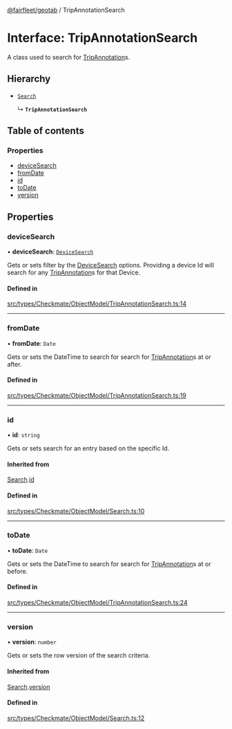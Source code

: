 [@fairfleet/geotab](../README.md) / TripAnnotationSearch

# Interface: TripAnnotationSearch

A class used to search for [TripAnnotation](TripAnnotation.md)s.

## Hierarchy

- [`Search`](Search.md)

  ↳ **`TripAnnotationSearch`**

## Table of contents

### Properties

- [deviceSearch](TripAnnotationSearch.md#devicesearch)
- [fromDate](TripAnnotationSearch.md#fromdate)
- [id](TripAnnotationSearch.md#id)
- [toDate](TripAnnotationSearch.md#todate)
- [version](TripAnnotationSearch.md#version)

## Properties

### deviceSearch

• **deviceSearch**: [`DeviceSearch`](DeviceSearch.md)

Gets or sets filter by the [DeviceSearch](DeviceSearch.md) options. Providing a device Id will
 search for any [TripAnnotation](TripAnnotation.md)s for that Device.

#### Defined in

[src/types/Checkmate/ObjectModel/TripAnnotationSearch.ts:14](https://github.com/fairfleet/geotab/blob/ff38bfc/src/types/Checkmate/ObjectModel/TripAnnotationSearch.ts#L14)

___

### fromDate

• **fromDate**: `Date`

Gets or sets the DateTime to search for search for [TripAnnotation](TripAnnotation.md)s at or
 after.

#### Defined in

[src/types/Checkmate/ObjectModel/TripAnnotationSearch.ts:19](https://github.com/fairfleet/geotab/blob/ff38bfc/src/types/Checkmate/ObjectModel/TripAnnotationSearch.ts#L19)

___

### id

• **id**: `string`

Gets or sets search for an entry based on the specific Id.

#### Inherited from

[Search](Search.md).[id](Search.md#id)

#### Defined in

[src/types/Checkmate/ObjectModel/Search.ts:10](https://github.com/fairfleet/geotab/blob/ff38bfc/src/types/Checkmate/ObjectModel/Search.ts#L10)

___

### toDate

• **toDate**: `Date`

Gets or sets the DateTime to search for search for [TripAnnotation](TripAnnotation.md)s at or
 before.

#### Defined in

[src/types/Checkmate/ObjectModel/TripAnnotationSearch.ts:24](https://github.com/fairfleet/geotab/blob/ff38bfc/src/types/Checkmate/ObjectModel/TripAnnotationSearch.ts#L24)

___

### version

• **version**: `number`

Gets or sets the row version of the search criteria.

#### Inherited from

[Search](Search.md).[version](Search.md#version)

#### Defined in

[src/types/Checkmate/ObjectModel/Search.ts:12](https://github.com/fairfleet/geotab/blob/ff38bfc/src/types/Checkmate/ObjectModel/Search.ts#L12)
